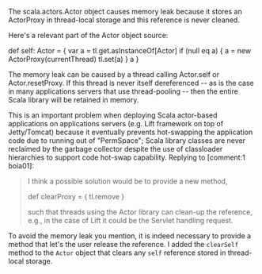 The scala.actors.Actor object causes memory leak because it stores an ActorProxy in thread-local storage and this reference is never cleaned.

Here's a relevant part of the Actor object source:

  def self: Actor = {
    var a = tl.get.asInstanceOf[Actor]
    if (null eq a) {
      a = new ActorProxy(currentThread)
      tl.set(a)
    }
    a
  }

The memory leak can be caused by a thread calling Actor.self or Actor.resetProxy.   If this thread is never itself dereferenced -- as is the case in many applications servers that use thread-pooling -- then the entire Scala library will be retained in memory.

This is an important problem when deploying Scala actor-based applications on applications servers (e.g. Lift framework on top of Jetty/Tomcat) because it eventually prevents hot-swapping the application code due to running out of "PermSpace"; Scala library classes are never reclaimed by the garbage collector despite the use of classloader hierarchies to support code hot-swap capability.
Replying to [comment:1 boia01]:
> I think a possible solution would be to provide a new method,
> 
> def clearProxy = { tl.remove }
> 
> such that threads using the Actor library can clean-up the reference, e.g., in the case of Lift it could be the Servlet handling request.

To avoid the memory leak you mention, it is indeed necessary to provide a method that let's the user release the reference. I added the `clearSelf` method to the `Actor` object that clears any `self` reference stored in thread-local storage.
